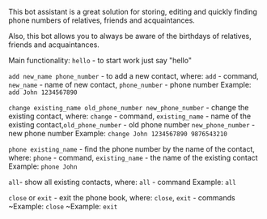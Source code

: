 <p>This bot assistant is a great solution for storing, editing and quickly finding phone numbers of relatives, friends and acquaintances.</p>
<p>Also, this bot allows you to always be aware of the birthdays of relatives, friends and acquaintances.</p>

Main functionality:
`hello` - to start work just say "hello"

`add new_name phone_number` - to add a new contact, where: `add` - command, `new_name` - name of new contact, `phone_number` - phone number
 Example: `add John 1234567890`

`change existing_name old_phone_number new_phone_number` - change the existing contact, where: `change` - command, `existing_name` - name of the existing contact,`old_phone_number` - old phone number `new_phone_number` - new phone number
 Example: `change John 1234567890 9876543210`

`phone existing_name` - find the phone number by the name of the contact, where: `phone` - command, `existing_name` - the name of the existing contact
 Example: `phone John`

`all`- show all existing contacts, where: `all` - command
 Example: `all`

`close` or `exit` - exit the phone book, where: `close`, `exit` - commands
 ~Example: `close`
 ~Example: `exit`
